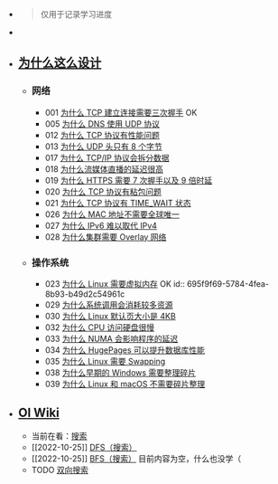 - > 仅用于记录学习进度
-
- ## [为什么这么设计](https://draveness.me/whys-the-design/)
	- ### 网络
		- 001 [为什么 TCP 建立连接需要三次握手](https://draveness.me/whys-the-design-tcp-three-way-handshake/) OK
		- 005 [为什么 DNS 使用 UDP 协议](https://draveness.me/whys-the-design-dns-udp-tcp/)
		- 012 [为什么 TCP 协议有性能问题](https://draveness.me/whys-the-design-tcp-performance/)
		- 013 [为什么 UDP 头只有 8 个字节](https://draveness.me/whys-the-design-udp-minimum-header/)
		- 017 [为什么 TCP/IP 协议会拆分数据](https://draveness.me/whys-the-design-tcp-segment-ip-packet/)
		- 018 [为什么流媒体直播的延迟很高](https://draveness.me/whys-the-design-live-streaming-latency/)
		- 019 [为什么 HTTPS 需要 7 次握手以及 9 倍时延](https://draveness.me/whys-the-design-https-latency/)
		- 020 [为什么 TCP 协议有粘包问题](https://draveness.me/whys-the-design-tcp-message-frame/)
		- 021 [为什么 TCP 协议有 TIME_WAIT 状态](https://draveness.me/whys-the-design-tcp-time-wait/)
		- 026 [为什么 MAC 地址不需要全球唯一](https://draveness.me/whys-the-design-non-unique-mac-address/)
		- 027 [为什么 IPv6 难以取代 IPv4](https://draveness.me/whys-the-design-ipv6-replacing-ipv4/)
		- 028 [为什么集群需要 Overlay 网络](https://draveness.me/whys-the-design-overlay-network/)
	- ### 操作系统
		- 023 [为什么 Linux 需要虚拟内存](https://draveness.me/whys-the-design-os-virtual-memory/) OK
		  id:: 695f9f69-5784-4fea-8b93-b49d2c54961c
		- 029 [为什么系统调用会消耗较多资源](https://draveness.me/whys-the-design-syscall-overhead/)
		- 030 [为什么 Linux 默认页大小是 4KB](https://draveness.me/whys-the-design-linux-default-page/)
		- 032 [为什么 CPU 访问硬盘很慢](https://draveness.me/whys-the-design-cpu-and-disk/)
		- 033 [为什么 NUMA 会影响程序的延迟](https://draveness.me/whys-the-design-numa-performance)
		- 034 [为什么 HugePages 可以提升数据库性能](https://draveness.me/whys-the-design-linux-hugepages)
		- 035 [为什么 Linux 需要 Swapping](https://draveness.me/whys-the-design-linux-swapping)
		- 038 [为什么早期的 Windows 需要整理碎片](https://draveness.me/whys-the-design-windows-defragmentation/)
		- 039 [为什么 Linux 和 macOS 不需要碎片整理](https://draveness.me/whys-the-design-linux-macos-fragmentation)
- ## [OI Wiki](https://oi-wiki.org/)
	- 当前在看：[搜索](https://oi-wiki.org/search/)
	- [[2022-10-25]]  [DFS（搜索）](https://oi-wiki.org/search/dfs/)
	- [[2022-10-25]]  [BFS（搜索）](https://oi-wiki.org/search/bfs/) 目前内容为空，什么也没学（
	- TODO [双向搜索](https://oi-wiki.org/search/bidirectional/)